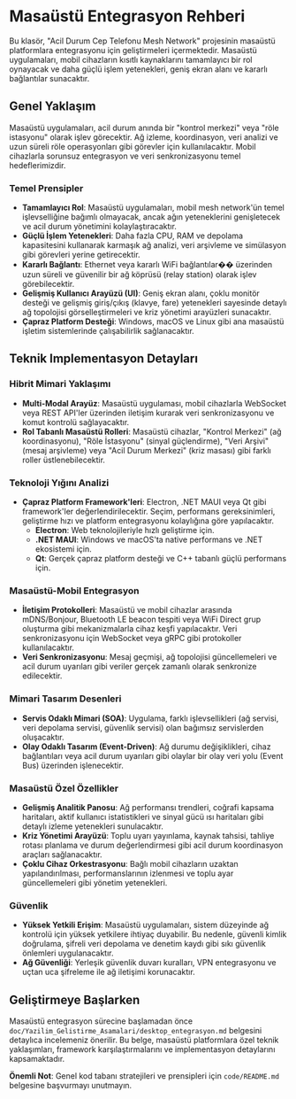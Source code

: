 # Masaüstü Entegrasyon Rehberi

Bu klasör, "Acil Durum Cep Telefonu Mesh Network" projesinin masaüstü platformlara entegrasyonu için geliştirmeleri içermektedir. Masaüstü uygulamaları, mobil cihazların kısıtlı kaynaklarını tamamlayıcı bir rol oynayacak ve daha güçlü işlem yetenekleri, geniş ekran alanı ve kararlı bağlantılar sunacaktır.

## Genel Yaklaşım

Masaüstü uygulamaları, acil durum anında bir "kontrol merkezi" veya "röle istasyonu" olarak işlev görecektir. Ağ izleme, koordinasyon, veri analizi ve uzun süreli röle operasyonları gibi görevler için kullanılacaktır. Mobil cihazlarla sorunsuz entegrasyon ve veri senkronizasyonu temel hedeflerimizdir.

### Temel Prensipler

*   **Tamamlayıcı Rol**: Masaüstü uygulamaları, mobil mesh network'ün temel işlevselliğine bağımlı olmayacak, ancak ağın yeteneklerini genişletecek ve acil durum yönetimini kolaylaştıracaktır.
*   **Güçlü İşlem Yetenekleri**: Daha fazla CPU, RAM ve depolama kapasitesini kullanarak karmaşık ağ analizi, veri arşivleme ve simülasyon gibi görevleri yerine getirecektir.
*   **Kararlı Bağlantı**: Ethernet veya kararlı WiFi bağlantılar�� üzerinden uzun süreli ve güvenilir bir ağ köprüsü (relay station) olarak işlev görebilecektir.
*   **Gelişmiş Kullanıcı Arayüzü (UI)**: Geniş ekran alanı, çoklu monitör desteği ve gelişmiş giriş/çıkış (klavye, fare) yetenekleri sayesinde detaylı ağ topolojisi görselleştirmeleri ve kriz yönetimi arayüzleri sunacaktır.
*   **Çapraz Platform Desteği**: Windows, macOS ve Linux gibi ana masaüstü işletim sistemlerinde çalışabilirlik sağlanacaktır.

## Teknik Implementasyon Detayları

### Hibrit Mimari Yaklaşımı

*   **Multi-Modal Arayüz**: Masaüstü uygulaması, mobil cihazlarla WebSocket veya REST API'ler üzerinden iletişim kurarak veri senkronizasyonu ve komut kontrolü sağlayacaktır.
*   **Rol Tabanlı Masaüstü Rolleri**: Masaüstü cihazlar, "Kontrol Merkezi" (ağ koordinasyonu), "Röle İstasyonu" (sinyal güçlendirme), "Veri Arşivi" (mesaj arşivleme) veya "Acil Durum Merkezi" (kriz masası) gibi farklı roller üstlenebilecektir.

### Teknoloji Yığını Analizi

*   **Çapraz Platform Framework'leri**: Electron, .NET MAUI veya Qt gibi framework'ler değerlendirilecektir. Seçim, performans gereksinimleri, geliştirme hızı ve platform entegrasyonu kolaylığına göre yapılacaktır.
    *   **Electron**: Web teknolojileriyle hızlı geliştirme için.
    *   **.NET MAUI**: Windows ve macOS'ta native performans ve .NET ekosistemi için.
    *   **Qt**: Gerçek çapraz platform desteği ve C++ tabanlı güçlü performans için.

### Masaüstü-Mobil Entegrasyon

*   **İletişim Protokolleri**: Masaüstü ve mobil cihazlar arasında mDNS/Bonjour, Bluetooth LE beacon tespiti veya WiFi Direct grup oluşturma gibi mekanizmalarla cihaz keşfi yapılacaktır. Veri senkronizasyonu için WebSocket veya gRPC gibi protokoller kullanılacaktır.
*   **Veri Senkronizasyonu**: Mesaj geçmişi, ağ topolojisi güncellemeleri ve acil durum uyarıları gibi veriler gerçek zamanlı olarak senkronize edilecektir.

### Mimari Tasarım Desenleri

*   **Servis Odaklı Mimari (SOA)**: Uygulama, farklı işlevsellikleri (ağ servisi, veri depolama servisi, güvenlik servisi) olan bağımsız servislerden oluşacaktır.
*   **Olay Odaklı Tasarım (Event-Driven)**: Ağ durumu değişiklikleri, cihaz bağlantıları veya acil durum uyarıları gibi olaylar bir olay veri yolu (Event Bus) üzerinden işlenecektir.

### Masaüstü Özel Özellikler

*   **Gelişmiş Analitik Panosu**: Ağ performansı trendleri, coğrafi kapsama haritaları, aktif kullanıcı istatistikleri ve sinyal gücü ısı haritaları gibi detaylı izleme yetenekleri sunulacaktır.
*   **Kriz Yönetimi Arayüzü**: Toplu uyarı yayınlama, kaynak tahsisi, tahliye rotası planlama ve durum değerlendirmesi gibi acil durum koordinasyon araçları sağlanacaktır.
*   **Çoklu Cihaz Orkestrasyonu**: Bağlı mobil cihazların uzaktan yapılandırılması, performanslarının izlenmesi ve toplu ayar güncellemeleri gibi yönetim yetenekleri.

### Güvenlik

*   **Yüksek Yetkili Erişim**: Masaüstü uygulamaları, sistem düzeyinde ağ kontrolü için yüksek yetkilere ihtiyaç duyabilir. Bu nedenle, güvenli kimlik doğrulama, şifreli veri depolama ve denetim kaydı gibi sıkı güvenlik önlemleri uygulanacaktır.
*   **Ağ Güvenliği**: Yerleşik güvenlik duvarı kuralları, VPN entegrasyonu ve uçtan uca şifreleme ile ağ iletişimi korunacaktır.

## Geliştirmeye Başlarken

Masaüstü entegrasyon sürecine başlamadan önce `doc/Yazilim_Gelistirme_Asamalari/desktop_entegrasyon.md` belgesini detaylıca incelemeniz önerilir. Bu belge, masaüstü platformlara özel teknik yaklaşımları, framework karşılaştırmalarını ve implementasyon detaylarını kapsamaktadır.

**Önemli Not**: Genel kod tabanı stratejileri ve prensipleri için `code/README.md` belgesine başvurmayı unutmayın.
